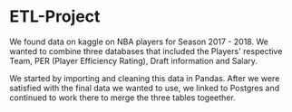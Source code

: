 # ETL-Project

We found data on kaggle on NBA players for Season 2017 - 2018.  We wanted to combine three databases that included the Players' respective Team, PER (Player Efficiency Rating), Draft information and Salary.  

We started by importing and cleaning this data in Pandas.  After we were satisfied with the final data we wanted to use, we linked to Postgres and continued to work there to merge the three tables togeether. 

